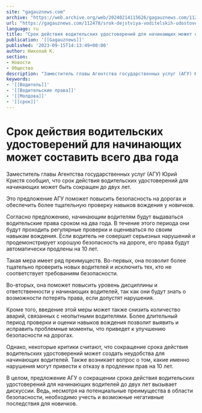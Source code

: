 ```yaml
---
site: "gagauznews.com"
archive: "https://web.archive.org/web/20240214115626/gagauznews.com/112478/srok-dejstviya-voditelskih-udostoverenij-dlya-nachinayushhih-mozhet-sostavit-vsego-dva-goda.html"
url: "https://gagauznews.com/112478/srok-dejstviya-voditelskih-udostoverenij-dlya-nachinayushhih-mozhet-sostavit-vsego-dva-goda.html"
language: ru
title: "Срок действия водительских удостоверений для начинающих может составить всего два года"
publication: '[[Gagauznews]]'
published: '2023-09-15T14:13:49+00:00'
author: Николай К.
section:
- Новости
- Общество
description: "Заместитель главы Агентства государственных услуг (АГУ) Юрий Кристя сообщил, что срок действия водительских удостоверений для начинающих может быть сокращен до двух лет. Это предложение АГУ поможет повысить безопасность на дорогах и обеспечить более тщательную проверку навыков вождения у новичков. Согласно предложению, начинающим водителям будут выдаваться водительские права сроком на два года. В течение этого периода они будут проходить регулярные проверки и оцениваться по своим навыкам вождения. Если водитель не совершит серьезных нарушений и продемонстрирует хорошую безопасность на дороге, его права будут автоматически продлены на 10 лет. Такая мера имеет ряд преимуществ. Во-первых, она позволит более тщательно проверить новых водителей и […]"
keywords:
- '[[Водитель]]'
- '[[Водительские права]]'
- '[[Молдова]]'
- '[[срок]]'
---
```


# Срок действия водительских удостоверений для начинающих может составить всего два года

Заместитель главы Агентства государственных услуг (АГУ) Юрий Кристя сообщил, что срок действия водительских удостоверений для начинающих может быть сокращен до двух лет.

Это предложение АГУ поможет повысить безопасность на дорогах и обеспечить более тщательную проверку навыков вождения у новичков.

Согласно предложению, начинающим водителям будут выдаваться водительские права сроком на два года. В течение этого периода они будут проходить регулярные проверки и оцениваться по своим навыкам вождения. Если водитель не совершит серьезных нарушений и продемонстрирует хорошую безопасность на дороге, его права будут автоматически продлены на 10 лет.

Такая мера имеет ряд преимуществ. Во-первых, она позволит более тщательно проверить новых водителей и исключить тех, кто не соответствует требованиям безопасности.

Во-вторых, она поможет повысить уровень дисциплины и ответственности у начинающих водителей, так как они будут знать о возможности потерять права, если допустят нарушения.

Кроме того, введение этой меры может также снизить количество аварий, связанных с неопытными водителями. Более длительный период проверки и оценки навыков вождения позволит выявить и исправить проблемные моменты, что приведет к улучшению безопасности на дорогах.

Однако, некоторые критики считают, что сокращение срока действия водительских удостоверений может создать неудобства для начинающих водителей. Также возникает вопрос о том, какие именно нарушения могут привести к отказу в продлении прав на 10 лет.

В целом, предложение АГУ о сокращении срока действия водительских удостоверений для начинающих водителей до двух лет вызывает дискуссии. Ведь, несмотря на потенциальные преимущества в области безопасности, необходимо учесть и возможные негативные последствия для новичков.